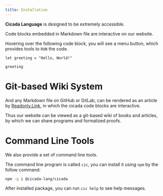 ```yaml
---
title: Installation
---
```


**Cicada Language** is designed to be extremely accessible.

Code blocks embedded in Markdown file are interactive on our website.

Hovering over the following code block, you will see a menu button,
which provides tools to `RUN` the code.

``` cicada
let greeting = "Hello, World!"

greeting
```

# Git-based Wiki System

And any Markdown file on GitHub or GitLab,
can be rendered as an article by [Readonly.Link](https://readonly.link/),
in which the cicada code blocks are interactive.

Thus our website can be viewed as a git-based wiki of books and articles,
by which we can share programs and formalized proofs.

# Command Line Tools

We also provide a set of command line tools.

The command line program is called `cic`,
you can install it using `npm` by the follow command:

``` bash
npm -g i @cicada-lang/cicada
```

After installed package, you can run `cic help` to see help messages.
